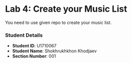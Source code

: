 # Lab 4: Create your Music List

You need to use given repo to create your music list.

### Student Details

- **Student ID**: U1710067
- **Student Name**: Shokhrukhkhon Khodjaev
- **Section Number**: 001
